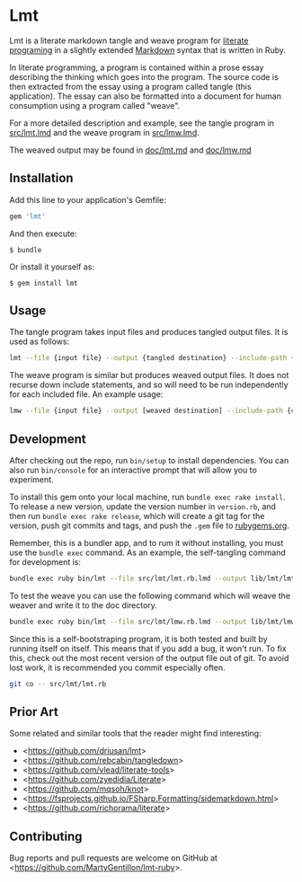# Lmt

Lmt is a literate markdown tangle and weave program for [literate programing](https://en.wikipedia.org/wiki/Literate_programming) in a slightly extended [Markdown](http://daringfireball.net/projects/markdown/syntax) syntax that is written in Ruby.

In literate programming, a program is contained within a prose essay describing the thinking which goes into the program.  The source code is then extracted from the essay using a program called tangle (this application).  The essay can also be formatted into a document for human consumption using a program called "weave".

For a more detailed description and example, see the tangle program in [src/lmt.lmd](./src/lmt.lmd) and the weave program in [src/lmw.lmd](./src/lmw.lmd).

The weaved output may be found in [doc/lmt.md](./doc/lmt.md) and [doc/lmw.md](./doc/lmw.md)

## Installation

Add this line to your application's Gemfile:

```ruby
gem 'lmt'
```

And then execute:

    $ bundle

Or install it yourself as:

    $ gem install lmt

## Usage

The tangle program takes input files and produces tangled output files.  It is used as follows:

``` bash
lmt --file {input file} --output {tangled destination} --include-path {comma separated list of include paths}
```

The weave program is similar but produces weaved output files.  It does not recurse down include statements, and so will need to be run independently for each included file.  An example usage:

``` bash
lmw --file {input file} --output [weaved destination] --include-path {comma separated list of include paths}
```

## Development

After checking out the repo, run `bin/setup` to install dependencies. You can also run `bin/console` for an interactive prompt that will allow you to experiment.

To install this gem onto your local machine, run `bundle exec rake install`. To release a new version, update the version number in `version.rb`, and then run `bundle exec rake release`, which will create a git tag for the version, push git commits and tags, and push the `.gem` file to [rubygems.org](https://rubygems.org).

Remember, this is a bundler app, and to rum it without installing, you must use the `bundle exec` command. As an example, the self-tangling command for development is:

``` bash
bundle exec ruby bin/lmt --file src/lmt/lmt.rb.lmd --output lib/lmt/lmt.rb
```

To test the weave you can use the following command which will weave the weaver and write it to the doc directory.

``` bash
bundle exec ruby bin/lmt --file src/lmt/lmw.rb.lmd --output lib/lmt/lmw.rb; bundle exec ruby bin/lmw --file src/lmt/lmw.rb.lmd --output doc/lmt/lmw.rb.md
```

Since this is a self-bootstraping program, it is both tested and built by running itself on itself.  This means that if you add a bug, it won't run.  To fix this, check out the most recent version of the output file out of git.  To avoid lost work, it is recommended you commit especially often.

``` bash
git co -- src/lmt/lmt.rb
```

## Prior Art

Some related and similar tools that the reader might find interesting:

* <<https://github.com/driusan/lmt>>
* <<https://github.com/rebcabin/tangledown>>
* <<https://github.com/vlead/literate-tools>>
* <<https://github.com/zyedidia/Literate>>
* <<https://github.com/mqsoh/knot>>
* <<https://fsprojects.github.io/FSharp.Formatting/sidemarkdown.html>>
* <<https://github.com/richorama/literate>>

## Contributing

Bug reports and pull requests are welcome on GitHub at <<https://github.com/MartyGentillon/lmt-ruby>>.

